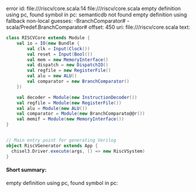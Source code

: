 error id: file://<WORKSPACE>/riscv/core.scala:14
file://<WORKSPACE>/riscv/core.scala
empty definition using pc, found symbol in pc: 
semanticdb not found
empty definition using fallback
non-local guesses:
	 -BranchComparator#
	 -scala/Predef.BranchComparator#
offset: 450
uri: file://<WORKSPACE>/riscv/core.scala
text:
```scala
class RISCVCore extends Module {
	val io = IO(new Bundle {
		val clk = Input(Clock())
		val reset = Input(Bool())
		val mem = new MemoryInterface()
		val dispatch = new DispatchIO()
		val regfile = new RegisterFile()
		val alu = new ALU()
		val comparator = new BranchComparator()
	})

	val decoder = Module(new InstructionDecoder())	
	val regfile = Module(new RegisterFile())
	val alu = Module(new ALU())
	val comparator = Module(new BranchComparato@@r())
	val memif = Module(new MemoryInterface())
}


// Main entry point for generating Verilog
object RiscVGenerator extends App {
  chisel3.Driver.execute(args, () => new RiscVSystem)
}
```


#### Short summary: 

empty definition using pc, found symbol in pc: 